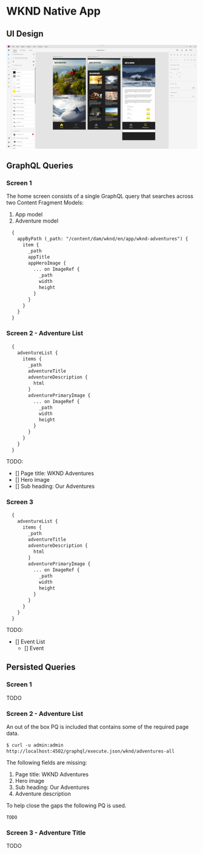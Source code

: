 # WKND Native App

## UI Design

![](design.png)


## GraphQL Queries

### Screen 1

The home screen consists of a single GraphQL query that searches across two Content Fragment Models:

1. App model
2. Adventure model

```
  {
    appByPath (_path: "/content/dam/wknd/en/app/wknd-adventures") {
      item {
        _path
        appTitle
        appHeroImage {
          ... on ImageRef {
            _path
            width
            height
          }
        }
      }
    }
  }
```

### Screen 2 - Adventure List

```
  {
    adventureList {
      items {
        _path
        adventureTitle
        adventureDescription {
          html
        }
        adventurePrimaryImage {
          ... on ImageRef {
            _path
            width
            height
          }
        }
      }
    }
  }
```

TODO:
* [] Page title: WKND Adventures
* [] Hero image
* [] Sub heading: Our Adventures

### Screen 3

```
  {
    adventureList {
      items {
        _path
        adventureTitle
        adventureDescription {
          html
        }
        adventurePrimaryImage {
          ... on ImageRef {
            _path
            width
            height
          }
        }
      }
    }
  }
```

TODO:
* [] Event List
  * [] Event

## Persisted Queries

### Screen 1

TODO

### Screen 2 - Adventure List

An out of the box PQ is included that contains some of the required page data. 

```
$ curl -u admin:admin http://localhost:4502/graphql/execute.json/wknd/adventures-all
```

The following fields are missing:

1. Page title: WKND Adventures
2. Hero image
3. Sub heading: Our Adventures
4. Adventure description

To help close the gaps the following PQ is used.

```
TODO
```

### Screen 3 - Adventure Title

TODO
